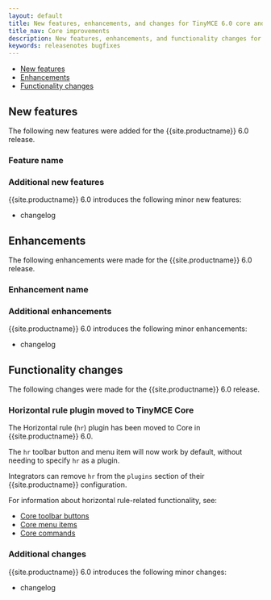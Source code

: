 ```yaml
---
layout: default
title: New features, enhancements, and changes for TinyMCE 6.0 core and core plugins
title_nav: Core improvements
description: New features, enhancements, and functionality changes for TinyMCE 6.0
keywords: releasenotes bugfixes
---
```


- [New features](#newfeatures)
- [Enhancements](#enhancements)
- [Functionality changes](#functionalitychanges)

## New features

The following new features were added for the {{site.productname}} 6.0 release.

### Feature name

### Additional new features

{{site.productname}} 6.0 introduces the following minor new features:

- changelog

## Enhancements

The following enhancements were made for the {{site.productname}} 6.0 release.

### Enhancement name

### Additional enhancements

{{site.productname}} 6.0 introduces the following minor enhancements:

- changelog

## Functionality changes

The following changes were made for the {{site.productname}} 6.0 release.

### Horizontal rule plugin moved to TinyMCE Core

The Horizontal rule (`hr`) plugin has been moved to Core in {{site.productname}} 6.0.

The `hr` toolbar button and menu item will now work by default, without needing to specify `hr` as a plugin.

Integrators can remove `hr` from the `plugins` section of their {{site.productname}} configuration.

For information about horizontal rule-related functionality, see:
- [Core toolbar buttons]({{site.baseurl}}/advanced/available-toolbar-buttons/#thecoretoolbarbuttons)
- [Core menu items]({{site.baseurl}}/advanced/available-menu-items/#thecoremenuitems)
- [Core commands]({{site.baseurl}}/advanced/editor-command-identifiers/#coreeditorcommands)

### Additional changes

{{site.productname}} 6.0 introduces the following minor changes:

- changelog

